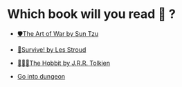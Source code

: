 # Which book will you read 📖 ?

-  [🛡The Art of War by Sun Tzu](1-1BA.md)

-  [🧭Survive! by Les Stroud](1-1BB.md)

-  [🧙🏿‍♂️The Hobbit by J.R.R. Tolkien](1-1BC.md)

-  [Go into dungeon](../1/2.md)
